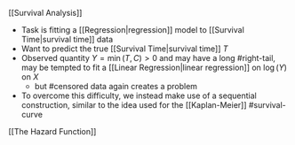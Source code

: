 [[Survival Analysis]]

- Task is fitting a [[Regression|regression]] model to [[Survival Time|survival time]] data
- Want to predict the true [[Survival Time|survival time]] $T$
- Observed quantity $Y=\min(T,C) > 0$ and may have a long #right-tail, may be tempted to fit a [[Linear Regression|linear regression]] on $\log(Y)$ on $X$
    - but #censored data again creates a problem
- To overcome this difficulty, we instead make use of a sequential construction, similar to the idea used for the [[Kaplan-Meier]] #survival-curve

[[The Hazard Function]]

